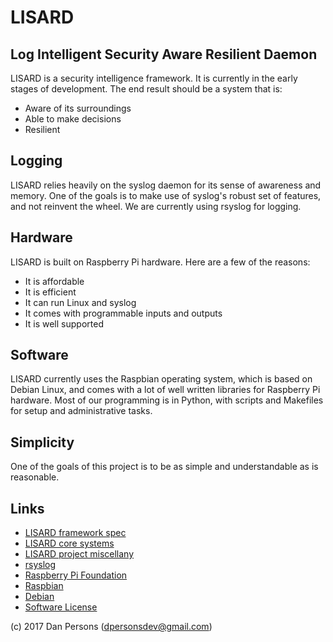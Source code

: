 # LISARD
## Log Intelligent Security Aware Resilient Daemon
LISARD is a security intelligence framework. It is currently in the early stages of development. The end result should be a system that is:

* Aware of its surroundings
* Able to make decisions
* Resilient

## Logging
LISARD relies heavily on the syslog daemon for its sense of awareness and memory. One of the goals is to make use of syslog's robust set of features, and not reinvent the wheel. We are currently using rsyslog for logging.

## Hardware
LISARD is built on Raspberry Pi hardware. Here are a few of the reasons:

* It is affordable
* It is efficient
* It can run Linux and syslog
* It comes with programmable inputs and outputs
* It is well supported

## Software
LISARD currently uses the Raspbian operating system, which is based on Debian Linux, and comes with a lot of well written libraries for Raspberry Pi hardware. Most of our programming is in Python, with scripts and Makefiles for setup and administrative tasks.

## Simplicity
One of the goals of this project is to be as simple and understandable as is reasonable.

## Links
* [LISARD framework spec](https://github.com/dogoncouch/lisard/blob/master/framework.txt)
* [LISARD core systems](systems/)
* [LISARD project miscellany](misc/)
* [rsyslog](http://www.rsyslog.com/)
* [Raspberry Pi Foundation](https://www.raspberrypi.org/)
* [Raspbian](https://www.raspbian.org/)
* [Debian](https://www.debian.org/)
* [Software License](https://github.com/dogoncouch/lisard/blob/master/LICENSE)

(c) 2017 Dan Persons ([dpersonsdev@gmail.com](mailto:dpersonsdev@gmail.com))

